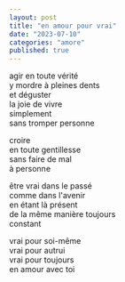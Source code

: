 ```yaml
---
layout: post
title: "en amour pour vrai"
date: "2023-07-10"
categories: "amore"
published: true
---
```


agir en toute vérité  
y mordre à pleines dents  
et déguster  
la joie de vivre  
simplement  
sans tromper personne  

croire  
en toute gentillesse  
sans faire de mal  
à personne  

être vrai dans le passé  
comme dans l'avenir  
en étant là présent  
de la même manière toujours  
constant  

vrai pour soi-même  
vrai pour autrui  
vrai pour toujours  
en amour avec toi  

